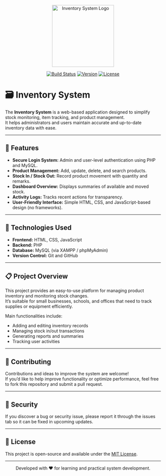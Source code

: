 <p align="center">
  <img src="https://cdn-icons-png.flaticon.com/512/2921/2921222.png" width="200" alt="Inventory System Logo">
</p>

<p align="center">
  <a href="#"><img src="https://img.shields.io/badge/Build-Stable-brightgreen" alt="Build Status"></a>
  <a href="#"><img src="https://img.shields.io/badge/Version-1.0-blue" alt="Version"></a>
  <a href="#"><img src="https://img.shields.io/badge/License-MIT-orange" alt="License"></a>
</p>

# 🗃️ Inventory System

The **Inventory System** is a web-based application designed to simplify stock monitoring, item tracking, and product management.  
It helps administrators and users maintain accurate and up-to-date inventory data with ease.

---

## 🚀 Features

- **Secure Login System:** Admin and user-level authentication using PHP and MySQL.  
- **Product Management:** Add, update, delete, and search products.  
- **Stock In / Stock Out:** Record product movement with quantity and remarks.  
- **Dashboard Overview:** Displays summaries of available and moved stock.  
- **Activity Logs:** Tracks recent actions for transparency.  
- **User-Friendly Interface:** Simple HTML, CSS, and JavaScript-based design (no frameworks).  

---

## 🧩 Technologies Used

- **Frontend:** HTML, CSS, JavaScript  
- **Backend:** PHP  
- **Database:** MySQL (via XAMPP / phpMyAdmin)  
- **Version Control:** Git and GitHub  

---

## 📋 Project Overview

This project provides an easy-to-use platform for managing product inventory and monitoring stock changes.  
It’s suitable for small businesses, schools, and offices that need to track supplies or equipment efficiently.  

Main functionalities include:
- Adding and editing inventory records  
- Managing stock in/out transactions  
- Generating reports and summaries  
- Tracking user activities  

---

## 🤝 Contributing

Contributions and ideas to improve the system are welcome!  
If you’d like to help improve functionality or optimize performance, feel free to fork this repository and submit a pull request.

---

## 🔐 Security

If you discover a bug or security issue, please report it through the issues tab so it can be fixed in upcoming updates.

---

## 🪪 License

This project is open-source and available under the [MIT License](https://opensource.org/licenses/MIT).

---

<p align="center">Developed with ❤️ for learning and practical system development.</p>
